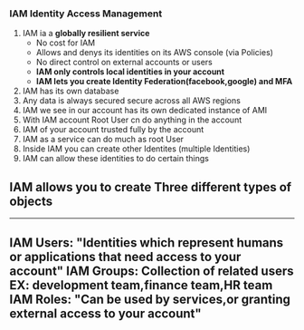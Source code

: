 ### IAM Identity Access Management

1. IAM ia a **globally resilient service**
   - No cost for IAM 
   - Allows and denys its identities on its AWS console (via Policies)
   - No direct control on external accounts or users
   - **IAM only controls local identities in your account**
   - **IAM lets you create Identity Federation(facebook,google) and MFA**
2. IAM has its own database
3. Any data is always secured secure across all AWS regions
4. IAM we see in our account has its own dedicated instance of AMI
5. With IAM account Root User cn do anything in the account 
6. IAM of your account trusted fully by the account
7. IAM as a service can do much as root User
8. Inside IAM you can create other Identites (multiple Identities)
9. IAM can allow these identities to do certain things

## IAM allows you to create Three different types of objects

---
IAM Users: "Identities which represent humans or applications that need access to your account"
IAM Groups: Collection of related users EX: development team,finance team,HR team
IAM Roles: "Can be used by services,or granting external access to your account"
--- 